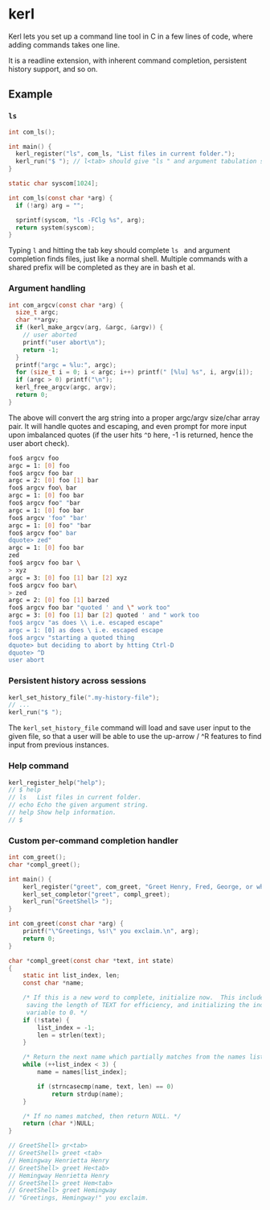 # kerl
Kerl lets you set up a command line tool in C in a few lines of code, where adding commands takes one line.

It is a readline extension, with inherent command completion, persistent history support, and so on.

## Example

### `ls`

```C
int com_ls();

int main() {
  kerl_register("ls", com_ls, "List files in current folder.");
  kerl_run("$ "); // l<tab> should give "ls " and argument tabulation should give files/folders
}

static char syscom[1024]; 

int com_ls(const char *arg) {
  if (!arg) arg = "";

  sprintf(syscom, "ls -FClg %s", arg);
  return system(syscom);
}
```

Typing `l` and hitting the tab key should complete `ls ` and argument completion finds files, just like a normal shell. Multiple commands with a shared prefix will be completed as they are in bash et al.

### Argument handling

```C
int com_argcv(const char *arg) {
  size_t argc;
  char **argv;
  if (kerl_make_argcv(arg, &argc, &argv)) {
    // user aborted
    printf("user abort\n");
    return -1;
  }
  printf("argc = %lu:", argc);
  for (size_t i = 0; i < argc; i++) printf(" [%lu] %s", i, argv[i]);
  if (argc > 0) printf("\n");
  kerl_free_argcv(argc, argv);
  return 0;
}
```

The above will convert the arg string into a proper argc/argv size/char array pair. It will handle quotes and escaping, and even prompt for more input upon imbalanced quotes (if the user hits `^D` here, -1 is returned, hence the user abort check).

```Bash
foo$ argcv foo
argc = 1: [0] foo
foo$ argcv foo bar
argc = 2: [0] foo [1] bar
foo$ argcv foo\ bar
argc = 1: [0] foo bar
foo$ argcv foo" "bar
argc = 1: [0] foo bar
foo$ argcv 'foo" "bar'
argc = 1: [0] foo" "bar
foo$ argcv foo" bar
dquote> zed"
argc = 1: [0] foo bar
zed
foo$ argcv foo bar \
> xyz
argc = 3: [0] foo [1] bar [2] xyz
foo$ argcv foo bar\
> zed
argc = 2: [0] foo [1] barzed
foo$ argcv foo bar "quoted ' and \" work too"
argc = 3: [0] foo [1] bar [2] quoted ' and " work too
foo$ argcv "as does \\ i.e. escaped escape"
argc = 1: [0] as does \ i.e. escaped escape
foo$ argcv "starting a quoted thing
dquote> but deciding to abort by htting Ctrl-D
dquote> ^D
user abort
```

### Persistent history across sessions

```C
kerl_set_history_file(".my-history-file");
// ...
kerl_run("$ ");
```

The `kerl_set_history_file` command will load and save user input to the given file, so that a user will be able to use the up-arrow / ^R features to find input from previous instances.

### Help command

```C
kerl_register_help("help");
// $ help
// ls   List files in current folder.
// echo Echo the given argument string.
// help Show help information.
// $ 
```

### Custom per-command completion handler

```C
int com_greet();
char *compl_greet();

int main() {
	kerl_register("greet", com_greet, "Greet Henry, Fred, George, or whoever.");
	kerl_set_completor("greet", compl_greet);
	kerl_run("GreetShell> ");
}

int com_greet(const char *arg) {
	printf("\"Greetings, %s!\" you exclaim.\n", arg);
	return 0;
}

char *compl_greet(const char *text, int state)
{
	static int list_index, len;
	const char *name;

	/* If this is a new word to complete, initialize now.  This includes
	 saving the length of TEXT for efficiency, and initializing the index
	 variable to 0. */
	if (!state) {
		list_index = -1;
		len = strlen(text);
	}

	/* Return the next name which partially matches from the names list. */
	while (++list_index < 3) {
		name = names[list_index];

		if (strncasecmp(name, text, len) == 0)
			return strdup(name);
	}

	/* If no names matched, then return NULL. */
	return (char *)NULL;
}

// GreetShell> gr<tab>
// GreetShell> greet <tab>
// Hemingway Henrietta Henry
// GreetShell> greet He<tab>
// Hemingway Henrietta Henry
// GreetShell> greet Hem<tab>
// GreetShell> greet Hemingway 
// "Greetings, Hemingway!" you exclaim.
```
